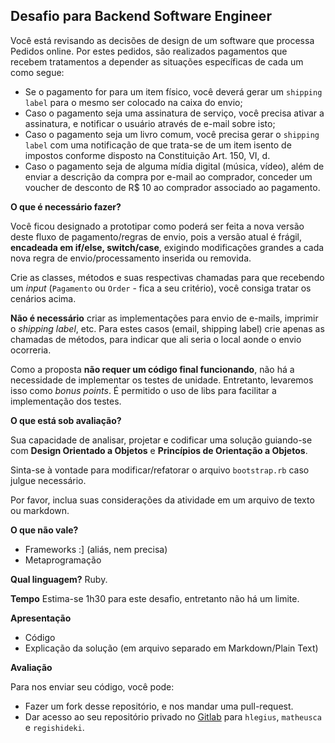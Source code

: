 ## Desafio para Backend Software Engineer

Você está revisando as decisões de design de um software que processa Pedidos online. Por estes pedidos, são realizados pagamentos que recebem tratamentos a depender as situações específicas de cada um como segue:

  - Se o pagamento for para um item físico, você deverá gerar um `shipping label` para o mesmo ser colocado na caixa do envio;
  - Caso o pagamento seja uma assinatura de serviço, você precisa ativar a assinatura, e notificar o usuário através de e-mail sobre isto;
  - Caso o pagamento seja um livro comum, você precisa gerar o `shipping label` com uma notificação de que trata-se de um item isento de impostos conforme disposto na Constituição Art. 150, VI, d.
  - Caso o pagamento seja de alguma mídia digital (música, vídeo), além de enviar a descrição da compra por e-mail ao comprador, conceder um voucher de desconto de R$ 10 ao comprador associado ao pagamento.

__O que é necessário fazer?__

Você ficou designado a prototipar como poderá ser feita a nova versão deste fluxo de pagamento/regras de envio, pois a versão atual é frágil, **encadeada em if/else, switch/case**, exigindo modificações grandes a cada nova regra de envio/processamento inserida ou removida.

Crie as classes, métodos e suas respectivas chamadas para que recebendo um _input_ (`Pagamento` ou `Order` - fica a seu critério), você consiga tratar os cenários acima.

**Não é necessário** criar as implementações para envio de e-mails, imprimir o _shipping label_, etc. Para estes casos (email, shipping label) crie apenas as chamadas de métodos, para indicar que ali seria o local aonde o envio ocorreria.

Como a proposta **não requer um código final funcionando**, não há a necessidade de implementar os testes de unidade. Entretanto, levaremos isso como _bonus points_. É permitido o uso de libs para facilitar a implementação dos testes.

__O que está sob avaliação?__

Sua capacidade de analisar, projetar e codificar uma solução guiando-se com **Design Orientado a Objetos** e **Princípios de Orientação a Objetos**.

Sinta-se à vontade para modificar/refatorar o arquivo `bootstrap.rb` caso julgue necessário.

Por favor, inclua suas considerações da atividade em um arquivo de texto ou markdown.

__O que não vale?__
 - Frameworks :] (aliás, nem precisa)
 - Metaprogramação

__Qual linguagem?__
Ruby.

__Tempo__
Estima-se 1h30 para este desafio, entretanto não há um limite.

__Apresentação__
  - Código
  - Explicação da solução (em arquivo separado em Markdown/Plain Text)

__Avaliação__

Para nos enviar seu código, você pode:

 - Fazer um fork desse repositório, e nos mandar uma pull-request.
 - Dar acesso ao seu repositório privado no [Gitlab](http://gitlab.com) para `hlegius`, `matheusca` e `regishideki`.
